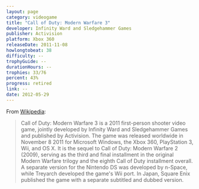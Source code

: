 ```yaml
---
layout: page
category: videogame
title: "Call of Duty: Modern Warfare 3"
developer: Infinity Ward and Sledgehammer Games
publisher: Activision
platform: Xbox 360
releaseDate: 2011-11-08
howlongtobeat: 38
difficulty: --
trophyGuide: --
durationHours: --
trophies: 33/76
percent: 43%
progress: retired
link: --
date: 2012-05-29
---
```


From [Wikipedia](https://en.wikipedia.org/wiki/Call_of_Duty:_Modern_Warfare_3):

> Call of Duty: Modern Warfare 3 is a 2011 first-person shooter video game, jointly developed by Infinity Ward and Sledgehammer Games and published by Activision. The game was released worldwide in November 8 2011 for Microsoft Windows, the Xbox 360, PlayStation 3, Wii, and OS X. It is the sequel to Call of Duty: Modern Warfare 2 (2009), serving as the third and final installment in the original Modern Warfare trilogy and the eighth Call of Duty installment overall. A separate version for the Nintendo DS was developed by n-Space, while Treyarch developed the game's Wii port. In Japan, Square Enix published the game with a separate subtitled and dubbed version.
